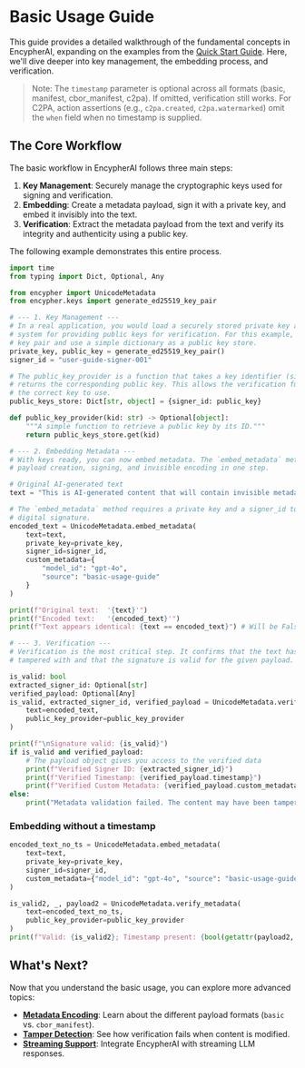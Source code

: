 # Basic Usage Guide

This guide provides a detailed walkthrough of the fundamental concepts in EncypherAI, expanding on the examples from the [Quick Start Guide](../getting-started/quickstart.md). Here, we'll dive deeper into key management, the embedding process, and verification.

> Note: The `timestamp` parameter is optional across all formats (basic, manifest, cbor_manifest, c2pa). If omitted, verification still works. For C2PA, action assertions (e.g., `c2pa.created`, `c2pa.watermarked`) omit the `when` field when no timestamp is supplied.

## The Core Workflow

The basic workflow in EncypherAI follows three main steps:
1.  **Key Management**: Securely manage the cryptographic keys used for signing and verification.
2.  **Embedding**: Create a metadata payload, sign it with a private key, and embed it invisibly into the text.
3.  **Verification**: Extract the metadata payload from the text and verify its integrity and authenticity using a public key.

The following example demonstrates this entire process.

```python
import time
from typing import Dict, Optional, Any

from encypher import UnicodeMetadata
from encypher.keys import generate_ed25519_key_pair

# --- 1. Key Management ---
# In a real application, you would load a securely stored private key and have a robust
# system for providing public keys for verification. For this example, we generate a new
# key pair and use a simple dictionary as a public key store.
private_key, public_key = generate_ed25519_key_pair()
signer_id = "user-guide-signer-001"

# The public_key_provider is a function that takes a key identifier (signer_id) and
# returns the corresponding public key. This allows the verification function to find
# the correct key to use.
public_keys_store: Dict[str, object] = {signer_id: public_key}

def public_key_provider(kid: str) -> Optional[object]:
    """A simple function to retrieve a public key by its ID."""
    return public_keys_store.get(kid)

# --- 2. Embedding Metadata ---
# With keys ready, you can now embed metadata. The `embed_metadata` method handles
# payload creation, signing, and invisible encoding in one step.

# Original AI-generated text
text = "This is AI-generated content that will contain invisible metadata."

# The `embed_metadata` method requires a private key and a signer_id to create the
# digital signature.
encoded_text = UnicodeMetadata.embed_metadata(
    text=text,
    private_key=private_key,
    signer_id=signer_id,
    custom_metadata={
        "model_id": "gpt-4o",
        "source": "basic-usage-guide"
    }
)

print(f"Original text:  '{text}'")
print(f"Encoded text:   '{encoded_text}'")
print(f"Text appears identical: {text == encoded_text}") # Will be False due to invisible chars

# --- 3. Verification ---
# Verification is the most critical step. It confirms that the text has not been
# tampered with and that the signature is valid for the given payload.

is_valid: bool
extracted_signer_id: Optional[str]
verified_payload: Optional[Any]
is_valid, extracted_signer_id, verified_payload = UnicodeMetadata.verify_metadata(
    text=encoded_text,
    public_key_provider=public_key_provider
)

print(f"\nSignature valid: {is_valid}")
if is_valid and verified_payload:
    # The payload object gives you access to the verified data
    print(f"Verified Signer ID: {extracted_signer_id}")
    print(f"Verified Timestamp: {verified_payload.timestamp}")
    print(f"Verified Custom Metadata: {verified_payload.custom_metadata}")
else:
    print("Metadata validation failed. The content may have been tampered with.")

```

### Embedding without a timestamp

```python
encoded_text_no_ts = UnicodeMetadata.embed_metadata(
    text=text,
    private_key=private_key,
    signer_id=signer_id,
    custom_metadata={"model_id": "gpt-4o", "source": "basic-usage-guide"},
)

is_valid2, _, payload2 = UnicodeMetadata.verify_metadata(
    text=encoded_text_no_ts,
    public_key_provider=public_key_provider
)
print(f"Valid: {is_valid2}; Timestamp present: {bool(getattr(payload2, 'timestamp', None))}")
```

## What's Next?

Now that you understand the basic usage, you can explore more advanced topics:
- **[Metadata Encoding](./metadata-encoding.md)**: Learn about the different payload formats (`basic` vs. `cbor_manifest`).
- **[Tamper Detection](./tamper-detection.md)**: See how verification fails when content is modified.
- **[Streaming Support](./streaming.md)**: Integrate EncypherAI with streaming LLM responses.

